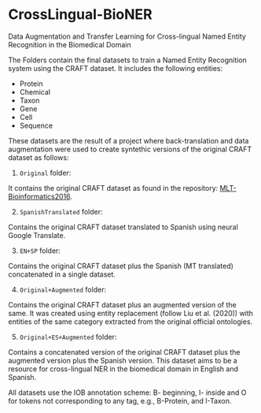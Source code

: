 # CrossLingual-BioNER
Data Augmentation and Transfer Learning for Cross-lingual Named Entity Recognition in the Biomedical Domain

The Folders contain the final datasets to train a Named Entity Recognition system using the CRAFT dataset. It includes the following entities:
- Protein
- Chemical
- Taxon
- Gene
- Cell
- Sequence

These datasets are the result of a project where back-translation and data augmentation were used to create syntethic versions of the original CRAFT dataset as follows:

1. ``Original`` folder:

  It contains the original CRAFT dataset as found in the repository: [MLT-Bioinformatics2016](https://github.com/cambridgeltl/MTL-Bioinformatics-2016/tree/master/data/CRAFT-IOB).

  
2. ``SpanishTranslated`` folder:

  Contains the original CRAFT dataset translated to Spanish using neural Google Translate.
  
3. ``EN+SP`` folder:

  Contains the original CRAFT dataset plus the Spanish (MT translated) concatenated in a single dataset. 
  
4. ``Original+Augmented`` folder:

  Contains the original CRAFT dataset plus an augmented version of the same. It was created using entity replacement (follow Liu et al. (2020)) with entities of the same category extracted from the original official ontologies.
  
5. ``Original+ES+Augmented`` folder:

  Contains a concatenated version of the original CRAFT dataset plus the augmented version plus the Spanish version. This dataset aims to be a resource for cross-lingual NER in the biomedical domain in English and Spanish.
  
All datasets use the IOB annotation scheme: B- beginning, I- inside and O for tokens not corresponding to any tag, e.g., B-Protein, and I-Taxon.
